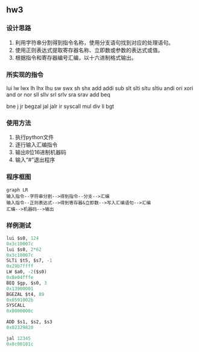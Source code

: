 ## hw3

### 设计思路

1. 利用字符串分割得到指令名称，使用分支语句找到对应的处理语句。
2. 使用正则表达式提取寄存器名称、立即数或参数的表达式或值。
3. 根据指令和寄存器编号汇编，以十六进制格式输出。

### 所实现的指令

lui lw lwx lh lhx  lhu sw swx sh shx  add addi sub slt slti sltu sltiu andi ori xori and or nor sll sllv srl srlv sra srav add beq

bne j jr begzal jal jalr ir syscall mul div li bgt

### 使用方法

1. 执行python文件
2. 逐行输入汇编指令
3. 输出8位16进制机器码
4. 输入“#”退出程序

### 程序框图

```mermaid
graph LR
输入指令--字符串分割-->得到指令--分支-->汇编
输入指令--正则表达式-->得到寄存器&立即数-->写入汇编语句-->汇编
汇编-->机器码-->输出

```



### 样例测试

```python
lui $s0, 124
0x3c10007c
lui $s0, 2*62
0x3c10007c
SLTi $t5, $s7, -1
0x29b7ffff
LW $a0, -2($s0)
0x8e04fffe
BEQ $gp, $s0, 3
0x13900001
BGEZAL $t4, 89
0x0591002b
SYSCALL
0x0000000c
```

```python
ADD $s1, $s2, $s3
0x02329820
```

```python
jal 12345
0x0c00181c
```





